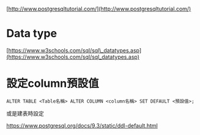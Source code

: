 [http://www.postgresqltutorial.com/](http://www.postgresqltutorial.com/)

# 

# Data type

[https://www.w3schools.com/sql/sql\_datatypes.asp](https://www.w3schools.com/sql/sql_datatypes.asp)

# 設定column預設值

```
ALTER TABLE <Table名稱> ALTER COLUMN <column名稱> SET DEFAULT <預設值>;
```

或是建表時設定

https://www.postgresql.org/docs/9.3/static/ddl-default.html

